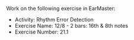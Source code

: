 Work on the following exercise in EarMaster:
- Activity: Rhythm Error Detection
- Exercise Name: 12/8 - 2 bars: 16th & 8th notes
- Exercise Number: 21.1
